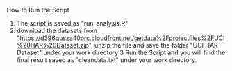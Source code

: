 How to Run the Script
1. The script is saved as "run_analysis.R"
2. download the datasets from "https://d396qusza40orc.cloudfront.net/getdata%2Fprojectfiles%2FUCI%20HAR%20Dataset.zip", unzip the file and save the folder "UCI HAR Dataset" under your work directory
3 Run the Script and you will find the final result saved as "cleandata.txt" under your work directory.
